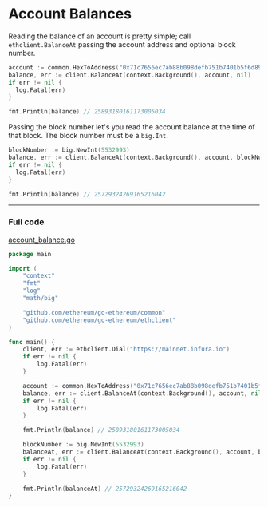 # Account Balances

Reading the balance of an account is pretty simple; call `ethclient.BalanceAt` passing the account address and optional block number.

```go
account := common.HexToAddress("0x71c7656ec7ab88b098defb751b7401b5f6d8976f")
balance, err := client.BalanceAt(context.Background(), account, nil)
if err != nil {
  log.Fatal(err)
}

fmt.Println(balance) // 25893180161173005034
```

Passing the block number let's you read the account balance at the time of that block. The block number must be a `big.Int`.

```go
blockNumber := big.NewInt(5532993)
balance, err := client.BalanceAt(context.Background(), account, blockNumber)
if err != nil {
  log.Fatal(err)
}

fmt.Println(balance) // 25729324269165216042
```

---

### Full code

[account_balance.go](https://github.com/miguelmota/ethereum-development-with-go-book/blob/master/code/account_balance.go)

```go
package main

import (
	"context"
	"fmt"
	"log"
	"math/big"

	"github.com/ethereum/go-ethereum/common"
	"github.com/ethereum/go-ethereum/ethclient"
)

func main() {
	client, err := ethclient.Dial("https://mainnet.infura.io")
	if err != nil {
		log.Fatal(err)
	}

	account := common.HexToAddress("0x71c7656ec7ab88b098defb751b7401b5f6d8976f")
	balance, err := client.BalanceAt(context.Background(), account, nil)
	if err != nil {
		log.Fatal(err)
	}

	fmt.Println(balance) // 25893180161173005034

	blockNumber := big.NewInt(5532993)
	balanceAt, err := client.BalanceAt(context.Background(), account, blockNumber)
	if err != nil {
		log.Fatal(err)
	}

	fmt.Println(balanceAt) // 25729324269165216042
}
```
